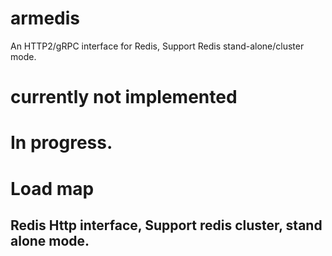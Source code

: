 # armedis
An HTTP2/gRPC interface for Redis, Support Redis stand-alone/cluster mode.

# currently not implemented
# In progress.

# Load map
## Redis Http interface, Support redis cluster, stand alone mode.




<!--
java -DSERVICE_PORT=8080 -Dservice.instanceCount=1 -Dlogging.config=./logback-spring.xml -jar armedis-1.0.0-SNAPSHOT.jar

add testcase for service.
for description

// # https://github.com/moon4311/gradle_boot

0. established every type of redis.

1. type of redis config
- single master
- master-slave
- master-slave with sentinel
- cluster

2. test
- connect each type of redis and test
- test : set, get, hget, mget, mset etc...

3. support grpc.

4. support topology provider for each type of redis, except single node.

5. Add circuit breaker feature.

6. Add spring actuator feature and configuration.
	- done.

7. What the difference in applying gradle plugin
plugins vs apply plugin  
apply plugin: 'someplugin1'

plugins {
   id 'org.hidetake.ssh' version '1.1.2'
}

https://stackoverflow.com/questions/32352816/what-the-difference-in-applying-gradle-plugin
	
----------- known issue ----------
* READONLY You can't write against a read only slave.
Need RedisServerDetector debugging

http://192.168.56.1:8080/v1/get/hello
-->
